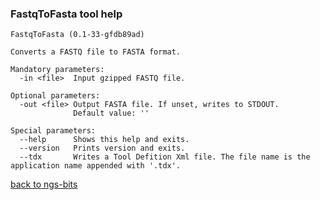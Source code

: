 ### FastqToFasta tool help
	FastqToFasta (0.1-33-gfdb89ad)
	
	Converts a FASTQ file to FASTA format.
	
	Mandatory parameters:
	  -in <file>  Input gzipped FASTQ file.
	
	Optional parameters:
	  -out <file> Output FASTA file. If unset, writes to STDOUT.
	              Default value: ''
	
	Special parameters:
	  --help      Shows this help and exits.
	  --version   Prints version and exits.
	  --tdx       Writes a Tool Defition Xml file. The file name is the application name appended with '.tdx'.
	
[back to ngs-bits]("https://github.com/marc-sturm/ngs-bits")